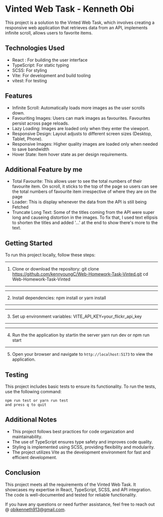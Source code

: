# Vinted Web Task - Kenneth Obi

This project is a solution to the Vinted Web Task, which involves creating a responsive web application that retrieves data from an API, implements infinite scroll, allows users to favorite items.

## Technologies Used

- React : For building the user interface
- TypeScript: For static typing
- SCSS: For styling
- Vite: For development and build tooling
- vitest: For testing

## Features

- Infinite Scroll: Automatically loads more images as the user scrolls down.
- Favouriting Images: Users can mark images as favourites. Favourites persist across page reloads.
- Lazy Loading: Images are loaded only when they enter the viewport.
- Responsive Design: Layout adjusts to different screen sizes (Desktop, Tablet, Phone).
- Responsive Images: Higher quality images are loaded only when needed to save bandwidth
- Hover State: Item hover state as per design requirements.

## Additional Feature by me

- Total Favourite: This allows user to see the total numbers of their favourite item. On scroll, it sticks to the top of the page so users can see the total numbers of favourite item irrespective of where they are on the page
- Loader: This is display whenever the data from the API is still being Fetched
- Truncate Long Text: Some of the titles coming from the API were super long and causeing distortion in the images. To fix that, I used text ellipsis to shorten the titles and added '...' at the end to show there's more to the text.

## Getting Started

To run this project locally, follow these steps:

---

1. Clone or download the repository:
   git clone https://github.com/kennyoungC/Web-Homework-Task-Vinted.git
   cd Web-Homework-Task-Vinted

---

---

2. Install dependencies:
   npm install or yarn install

---

---

3. Set up environment variables:
   VITE_API_KEY=your_flickr_api_key

---

---

4. Run the the application by startin the server
   yarn run dev or npm run start

---

5. Open your browser and navigate to `http://localhost:5173` to view the application.

## Testing

This project includes basic tests to ensure its functionality. To run the tests, use the following command:

```
npm run test or yarn run test
and press q to quit
```

## Additional Notes

- This project follows best practices for code organization and maintainability.
- The use of TypeScript ensures type safety and improves code quality.
- Styling is implemented using SCSS, providing flexibility and modularity.
- The project utilizes Vite as the development environment for fast and efficient development.

## Conclusion

This project meets all the requirements of the Vinted Web Task. It showcases my expertise in React, TypeScript, SCSS, and API integration. The code is well-documented and tested for reliable functionality.

If you have any questions or need further assistance, feel free to reach out @ obikenneth913@gmail.com.
